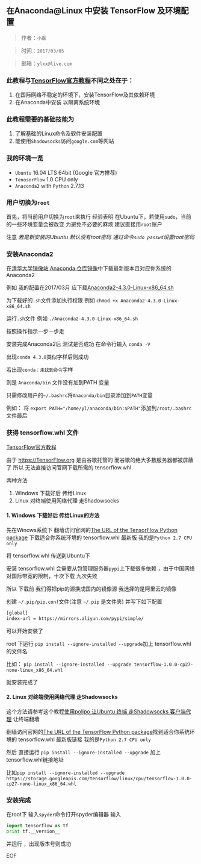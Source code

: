 ## 在Anaconda@Linux 中安装 TensorFlow 及环境配置

>作者：`小磊`

>时间：`2017/03/05`

>邮箱：`ylxx@live.com`


### 此教程与[TensorFlow官方教程](https://www.tensorflow.org/install/install_linux#InstallingAnaconda)不同之处在于：

1. 在国际网络不稳定的环境下，安装TensorFlow及其依赖环境
2. 在Anaconda中安装 以隔离系统环境

### 此教程需要的基础技能为
1. 了解基础的Linux命令及软件安装配置
2. 能使用`Shadowsocks`访问`google.com`等网站


### 我的环境一览
* `Ubuntu` 16.04 LTS 64bit (Google 官方推荐)
* `TenosorFlow` 1.0 CPU only
* `Anaconda2` with `Python` 2.7.13

### 用户切换为`root`

首先，将当前用户切换为`root`来执行
经验表明 在Ubuntu下，若使用`sudo`，当前的一些环境变量会被改变
为避免不必要的麻烦 建议直接用`root`账户

注意 *若是新安装的Ubuntu 默认没有root密码 通过命令`sudo passwd`设置root密码*

### 安装Anaconda2

在[清华大学镜像站 Anaconda 仓库镜像](https://mirrors.tuna.tsinghua.edu.cn/anaconda/archive/)中下载最新版本且对应你系统的Anaconda2

例如 我的配置在2017/03月 应下载[Anaconda2-4.3.0-Linux-x86_64.sh  ](https://mirrors.tuna.tsinghua.edu.cn/anaconda/archive/Anaconda2-4.3.0-Linux-x86_64.sh)


为下载好的`.sh`文件添加执行权限
例如 `chmod +x Anaconda2-4.3.0-Linux-x86_64.sh `

运行`.sh`文件
例如 `./Anaconda2-4.3.0-Linux-x86_64.sh `

按照操作指示一步一步走

安装完成Anaconda2后 测试是否成功 在命令行输入 `conda -V`

出现`conda 4.3.8`类似字样后则成功

若出现`conda：未找到命令`字样

则是 `Anaconda/bin` 文件没有加到PATH 变量

只需修改用户的`~/.bashrc`将`Anaconda/bin`目录添加到`PATH`变量

例如： 将 `export PATH="/home/yl/anaconda/bin:$PATH"`添加到`/root/.bashrc`文件最后

### 获得 tensorflow.whl 文件
[TensorFlow官方教程](https://www.tensorflow.org/install/install_linux#InstallingAnaconda)

由于 https://TensorFlow.org 是由谷歌托管的 而谷歌的绝大多数服务器都被屏蔽了 所以 无法直接访问官网下载所需的 tensorflow.whl

两种方法
1. Windows 下载好后 传给Linux
2. Linux 对终端使用网络代理 走Shadowsocks

#### 1. Windows 下载好后 传给Linux的方法

先在Winows系统下 翻墙访问官网的[The URL of the TensorFlow Python package](https://www.tensorflow.org/install/install_linux#TF_PYTHON_URL) 下载适合你系统环境的 tensorflow.whl 最新版 我的是`Python 2.7 CPU only`

将 tensorflow.whl 传送到Ubuntu下

安装 tensorflow.whl 会需要从包管理服务器`pypi`上下载很多依赖 ，由于中国网络对国际带宽的限制，十次下载 九次失败

所以 下载前 我们得把pip的源换成国内的镜像源 我选择的是阿里云的镜像

创建 `~/.pip/pip.conf`文件(注意 `~/.pip` 是文件夹)
并写下如下配置
```bash
[global]
index-url = https://mirrors.aliyun.com/pypi/simple/
```

可以开始安装了

root 下运行 `pip install --ignore-installed --upgrade`加上 tensorflow.whl的文件名

比如： `pip install --ignore-installed --upgrade tensorflow-1.0.0-cp27-none-linux_x86_64.whl`

就安装完成了


#### 2. Linux 对终端使用网络代理 走Shadowsocks

这个方法请参考这个教程[使用polipo 让Ubuntu 终端  走Shadowsocks 客户端代理](https://jingsam.github.io/2016/05/08/setup-shadowsocks-http-proxy-on-ubuntu-server.html)
让终端翻墙

翻墙访问官网的[The URL of the TensorFlow Python package](https://www.tensorflow.org/install/install_linux#TF_PYTHON_URL)找到适合你系统环境的 tensorflow.whl 最新版链接 我的是`Python 2.7 CPU only`

然后 直接运行 `pip install --ignore-installed --upgrade` 加上tensorflow.whl链接地址

 比如`pip install --ignore-installed --upgrade https://storage.googleapis.com/tensorflow/linux/cpu/tensorflow-1.0.0-cp27-none-linux_x86_64.whl`


### 安装完成

在root下 输入`spyder`命令打开spyder编辑器
输入
```Python
import tensorflow as tf
print tf.__version__
```
并运行 ，出现版本号则成功












EOF
